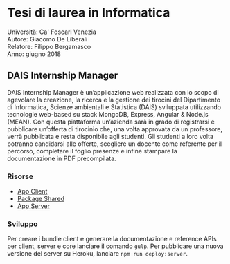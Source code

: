 # Tesi di laurea in Informatica

Università: Ca' Foscari Venezia <br>
Autore: Giacomo De Liberali <br>
Relatore: Filippo Bergamasco <br>
Anno: giugno 2018

## DAIS Internship Manager

DAIS Internship Manager è un’applicazione web realizzata con lo scopo di agevolare la creazione, la ricerca e la gestione dei tirocini del Dipartimento di Informatica, Scienze ambientali e Statistica (DAIS) sviluppata utilizzando tecnologie web-based su stack MongoDB, Express, Angular & Node.js (MEAN).
Con questa piattaforma un’azienda sarà in grado di registrarsi e pubblicare un’offerta di tirocinio che, una volta approvata da un professore, verrà pubblicata e resta disponibile agli studenti. Gli studenti a loro volta potranno candidarsi alle offerte, scegliere un docente come referente per il percorso, completare il foglio presenze e infine stampare la documentazione in PDF precompilata.

### Risorse

- [App Client](https://github.com/giacomodeliberali/thesis-dais-internship-manager/tree/master/client)
- [Package Shared](https://github.com/giacomodeliberali/thesis-dais-internship-manager/tree/master/core)
- [App Server](https://github.com/giacomodeliberali/thesis-dais-internship-manager/tree/master/server)

### Sviluppo

Per creare i bundle client e generare la documentazione e reference APIs per client, server e core lanciare il comando `gulp`. Per pubblicare una nuova versione del server su Heroku, lanciare `npm run deploy:server`.

